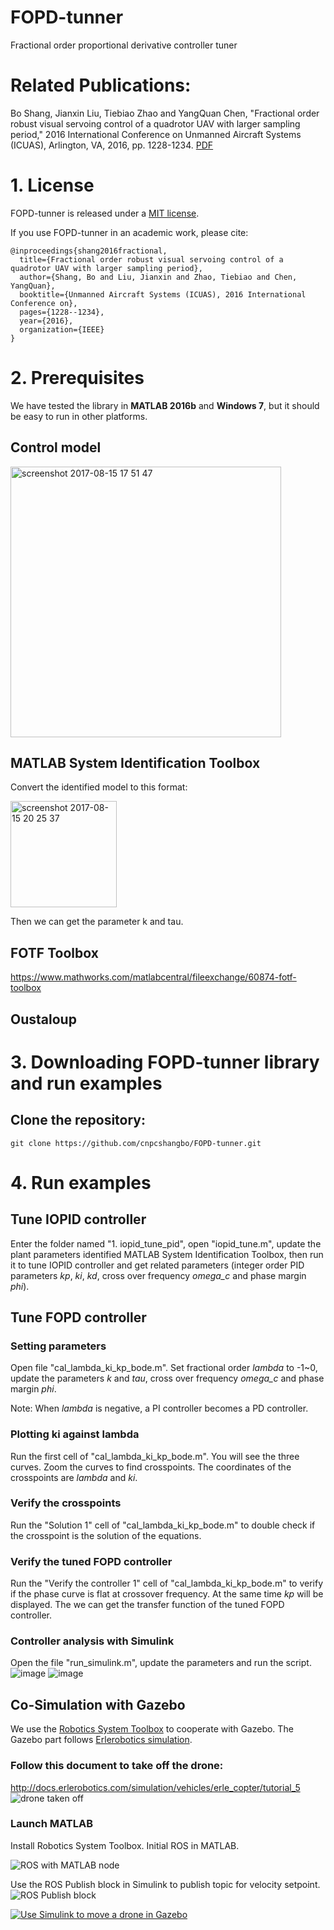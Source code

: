 # FOPD-tunner
Fractional order proportional derivative controller tuner

# Related Publications:
Bo Shang, Jianxin Liu, Tiebiao Zhao and YangQuan Chen, "Fractional order robust visual servoing control of a quadrotor UAV with larger sampling period," 2016 International Conference on Unmanned Aircraft Systems (ICUAS), Arlington, VA, 2016, pp. 1228-1234. [PDF](https://github.com/cnpcshangbo/FOPD-tunner/raw/master/Fractional%20Order%20%20Robust%20Visual%20Servoing%20Control%20of%20%20A%20%20Quadrotor%20UAV%20with%20%20Larger%20Sampling%20%20Period.pdf)

# 1. License
FOPD-tunner is released under a [MIT license](https://github.com/cnpcshangbo/FOPD-tunner/blob/master/LICENSE).

If you use FOPD-tunner in an academic work, please cite:

    @inproceedings{shang2016fractional,
      title={Fractional order robust visual servoing control of a quadrotor UAV with larger sampling period},
      author={Shang, Bo and Liu, Jianxin and Zhao, Tiebiao and Chen, YangQuan},
      booktitle={Unmanned Aircraft Systems (ICUAS), 2016 International Conference on},
      pages={1228--1234},
      year={2016},
      organization={IEEE}
    }

# 2. Prerequisites
We have tested the library in **MATLAB 2016b** and **Windows 7**, but it should be easy to run in other platforms.

## Control model
<img width="433" alt="screenshot 2017-08-15 17 51 47" src="https://user-images.githubusercontent.com/4831029/29342990-04fdb158-81e3-11e7-82b1-55edb5378ec8.png">

## MATLAB System Identification Toolbox
Convert the identified model to this format:

<img width="170" alt="screenshot 2017-08-15 20 25 37" src="https://user-images.githubusercontent.com/4831029/29346105-f81f3aaa-81f7-11e7-9510-2267dedcafc9.png">

Then we can get the parameter k and tau.

## FOTF Toolbox
https://www.mathworks.com/matlabcentral/fileexchange/60874-fotf-toolbox

## Oustaloup

# 3. Downloading FOPD-tunner library and run examples
## Clone the repository:
```
git clone https://github.com/cnpcshangbo/FOPD-tunner.git
```

# 4. Run examples

## Tune IOPID controller
Enter the folder named "1. iopid_tune_pid", open "iopid_tune.m", update the plant parameters identified MATLAB System Identification Toolbox, then run it to tune IOPID controller and get related parameters (integer order PID parameters _kp_, _ki_, _kd_, cross over frequency _omega_c_ and phase margin _phi_).

## Tune FOPD controller

### Setting parameters
Open file "cal_lambda_ki_kp_bode.m". Set fractional order _lambda_ to -1~0, update the parameters _k_ and _tau_, cross over frequency _omega_c_ and phase margin _phi_.

Note: When _lambda_ is negative, a PI controller becomes a PD controller.

### Plotting ki against lambda
Run the first cell of "cal_lambda_ki_kp_bode.m". You will see the three curves. Zoom the curves to find crosspoints. The coordinates of the crosspoints are _lambda_ and _ki_.

### Verify the crosspoints
Run the "Solution 1" cell of "cal_lambda_ki_kp_bode.m" to double check if the crosspoint is the solution of the equations. 

### Verify the tuned FOPD controller
Run the "Verify the controller 1" cell of "cal_lambda_ki_kp_bode.m" to verify if the phase curve is flat at crossover frequency. At the same time _kp_ will be displayed. The we can get the transfer function of the tuned FOPD controller.

### Controller analysis with Simulink
Open the file "run_simulink.m", update the parameters and run the script.
![image](https://user-images.githubusercontent.com/4831029/29388574-4c7dc9de-829a-11e7-973c-0b3f28b3df58.png)
![image](https://user-images.githubusercontent.com/4831029/29388561-3d999862-829a-11e7-9cc8-073a782e5854.png)

## Co-Simulation with Gazebo
We use the [Robotics System Toolbox](https://www.mathworks.com/products/robotics.html) to cooperate with Gazebo. The Gazebo part follows [Erlerobotics simulation](http://docs.erlerobotics.com/simulation).

### Follow this document to take off the drone:
http://docs.erlerobotics.com/simulation/vehicles/erle_copter/tutorial_5
![drone taken off](https://user-images.githubusercontent.com/4831029/29427393-80214438-833e-11e7-9db6-0e7f07d23f63.png)

### Launch MATLAB
Install Robotics System Toolbox. Initial ROS in MATLAB.

![ROS with MATLAB node](https://user-images.githubusercontent.com/4831029/29428228-48d8f50e-8341-11e7-9a25-2be983c9e238.png)

Use the ROS Publish block in Simulink to publish topic for velocity setpoint.
![ROS Publish block](https://user-images.githubusercontent.com/4831029/29436852-87877c46-8362-11e7-94ab-7453cf5a540a.png)

[![Use Simulink to move a drone in Gazebo](https://user-images.githubusercontent.com/4831029/29438864-60043fcc-836e-11e7-84a4-ef462bb2f434.png)](https://www.youtube.com/watch?v=9ukGdrOceOk)

